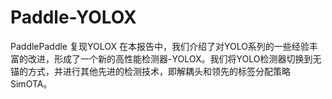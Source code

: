 # Paddle-YOLOX

PaddlePaddle 复现YOLOX
  在本报告中，我们介绍了对YOLO系列的一些经验丰富的改进，形成了一个新的高性能检测器-YOLOX。我们将YOLO检测器切换到无锚的方式，并进行其他先进的检测技术，即解耦头和领先的标签分配策略SimOTA。         
